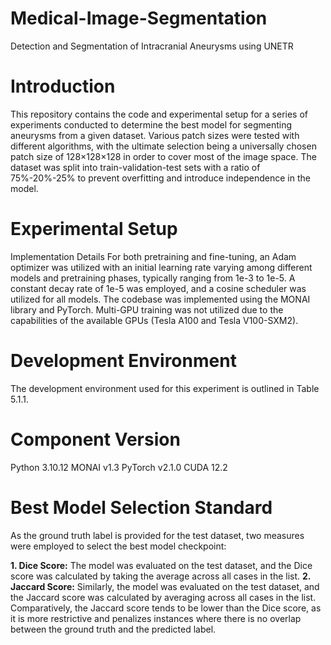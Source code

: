 # Medical-Image-Segmentation
Detection and Segmentation of Intracranial Aneurysms using UNETR
# Introduction
This repository contains the code and experimental setup for a series of experiments conducted to determine the best model for segmenting aneurysms from a given dataset. Various patch sizes were tested with different algorithms, with the ultimate selection being a universally chosen patch size of 128×128×128 in order to cover most of the image space. The dataset was split into train-validation-test sets with a ratio of 75%-20%-25% to prevent overfitting and introduce independence in the model.

# Experimental Setup
Implementation Details
For both pretraining and fine-tuning, an Adam optimizer was utilized with an initial learning rate varying among different models and pretraining phases, typically ranging from 1e-3 to 1e-5. A constant decay rate of 1e-5 was employed, and a cosine scheduler was utilized for all models. The codebase was implemented using the MONAI library and PyTorch. Multi-GPU training was not utilized due to the capabilities of the available GPUs (Tesla A100 and Tesla V100-SXM2).

# Development Environment
The development environment used for this experiment is outlined in Table 5.1.1.

# Component	Version
Python	3.10.12
MONAI	v1.3
PyTorch	v2.1.0
CUDA	12.2

# Best Model Selection Standard
As the ground truth label is provided for the test dataset, two measures were employed to select the best model checkpoint:

**1. Dice Score:** The model was evaluated on the test dataset, and the Dice score was calculated by taking the average across all cases in the list.
**2. Jaccard Score:** Similarly, the model was evaluated on the test dataset, and the Jaccard score was calculated by averaging across all cases in the list.
Comparatively, the Jaccard score tends to be lower than the Dice score, as it is more restrictive and penalizes instances where there is no overlap between the ground truth and the predicted label.
